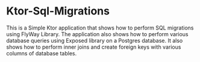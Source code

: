 # Ktor-Sql-Migrations

This is a Simple Ktor application that shows how to perform SQL migrations using FlyWay Library.
The application also shows how to perform various database queries using Exposed library on a Postgres database.
It also shows how to perform inner joins and create foreign keys with various columns of database tables.
